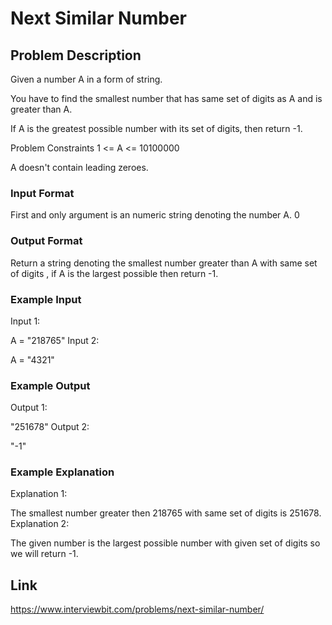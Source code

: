# Next Similar Number

## Problem Description

Given a number A in a form of string.

You have to find the smallest number that has same set of digits as A and is greater than A.

If A is the greatest possible number with its set of digits, then return -1.



Problem Constraints
 1 <= A <= 10100000

 A doesn't contain leading zeroes.



### Input Format
First and only argument is an numeric string denoting the number A.
0


### Output Format
Return a string denoting the smallest number greater than A with same set of digits , if A is the largest possible then return -1.



### Example Input
Input 1:

 A = "218765"
Input 2:

 A = "4321"


### Example Output
Output 1:

 "251678"
Output 2:

 "-1"


### Example Explanation
Explanation 1:

 The smallest number greater then 218765 with same set of digits is 251678.
Explanation 2:

 The given number is the largest possible number with given set of digits so we will return -1.

## Link

https://www.interviewbit.com/problems/next-similar-number/